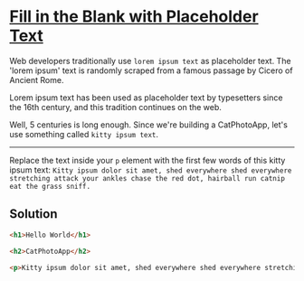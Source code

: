 # [Fill in the Blank with Placeholder Text](https://learn.freecodecamp.org/responsive-web-design/basic-html-and-html5/fill-in-the-blank-with-placeholder-text)

Web developers traditionally use `lorem ipsum text` as placeholder text. The 'lorem ipsum' text is randomly scraped from a famous passage by Cicero of Ancient Rome.

Lorem ipsum text has been used as placeholder text by typesetters since the 16th century, and this tradition continues on the web.

Well, 5 centuries is long enough. Since we're building a CatPhotoApp, let's use something called `kitty ipsum text`.

---

Replace the text inside your `p` element with the first few words of this kitty ipsum text: `Kitty ipsum dolor sit amet, shed everywhere shed everywhere stretching attack your ankles chase the red dot, hairball run catnip eat the grass sniff.`

## Solution

```html
<h1>Hello World</h1>

<h2>CatPhotoApp</h2>

<p>Kitty ipsum dolor sit amet, shed everywhere shed everywhere stretching attack your ankles chase the red dot, hairball run catnip eat the grass sniff.</p>
```